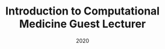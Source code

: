 ---
title: "Introduction to Computational Medicine Guest Lecturer"
collection: teaching
type: "Undergraduate course"
permalink: /teaching/2020-icm
venue: "Johns Hopkins University, Biomedical Engineering"
date: 2020
location: "Baltimore, MD"
---